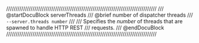 ////////////////////////////////////////////////////////////////////////////////
/// @startDocuBlock serverThreads
/// @brief number of dispatcher threads
/// `--server.threads number`
///
/// Specifies the *number* of threads that are spawned to handle HTTP REST
/// requests.
/// @endDocuBlock
////////////////////////////////////////////////////////////////////////////////